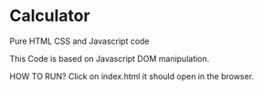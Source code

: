 # Calculator
Pure HTML CSS and Javascript code

This Code is based on Javascript DOM manipulation.

HOW TO RUN?
Click on index.html it should open in the browser.
